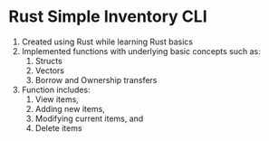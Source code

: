 # Rust Simple Inventory CLI
1. Created using Rust while learning Rust basics
1. Implemented functions with underlying basic concepts such as:
    1. Structs
    1. Vectors
    1. Borrow and Ownership transfers
1. Function includes:
    1. View items,
    1. Adding new items,
    1. Modifying current items, and 
    1. Delete items
